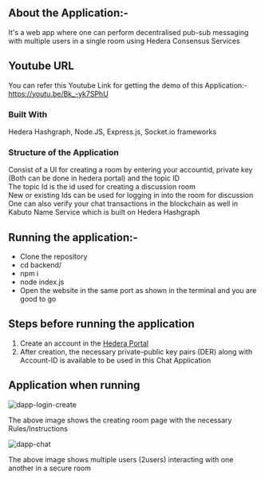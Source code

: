 ## About the Application:-
It's a web app where one can perform decentralised pub-sub messaging with multiple users in a single room using Hedera Consensus Services

## Youtube URL
You can refer this Youtube Link for getting the demo of this Application:- https://youtu.be/Bk_-yk7SPhU

### Built With
Hedera Hashgraph, Node.JS, Express.js, Socket.io frameworks <br>
### Structure of the Application
Consist of a UI for creating a room by entering your accountid, private key (Both can be done in hedera portal) and the topic ID <br>
The topic Id is the id used for creating a discussion room <br>
New or existing Ids can be used for logging in into the room for discussion
One can also verify your chat transactions in the blockchain as well in Kabuto Name Service which is built on Hedera Hashgraph

## Running the application:-
- Clone the repository
- cd backend/
- npm i
- node index.js
- Open the website in the same port as shown in the terminal and you are good to go

## Steps before running the application
1. Create an account in the [Hedera Portal](https://portal.hedera.com/)
2. After creation, the necessary private-public key pairs (DER) along with Account-ID is available to be used in this Chat Application

## Application when running

![dapp-login-create](https://github.com/aditya-chari25/Dapp-Hackathon/assets/84094715/d8a95bf8-4bcd-449d-9d67-d7e941ba4d64)

The above image shows the creating room page with the necessary Rules/Instructions


![dapp-chat](https://github.com/aditya-chari25/Dapp-Hackathon/assets/84094715/32114d0c-e456-4876-ad2c-5cc8d4824f25)

The above image shows multiple users (2users) interacting with one another in a secure room

